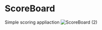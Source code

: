 # ScoreBoard
Simple scoring appliaction
![ScoreBoard (2)](https://user-images.githubusercontent.com/96220061/200739734-5519883a-4595-489c-9d18-728763d0fe88.png)
